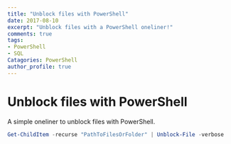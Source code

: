 ```yaml
---
title: "Unblock files with PowerShell"
date: 2017-08-10
excerpt: "Unblock files with a PowerShell oneliner!"
comments: true
tags: 
- PowerShell 
- SQL
Catagories: PowerShell
author_profile: true
---
```


# Unblock files with PowerShell

A simple oneliner to unblock files with PowerShell.

```powershell
Get-ChildItem -recurse "PathToFilesOrFolder" | Unblock-File -verbose
````
